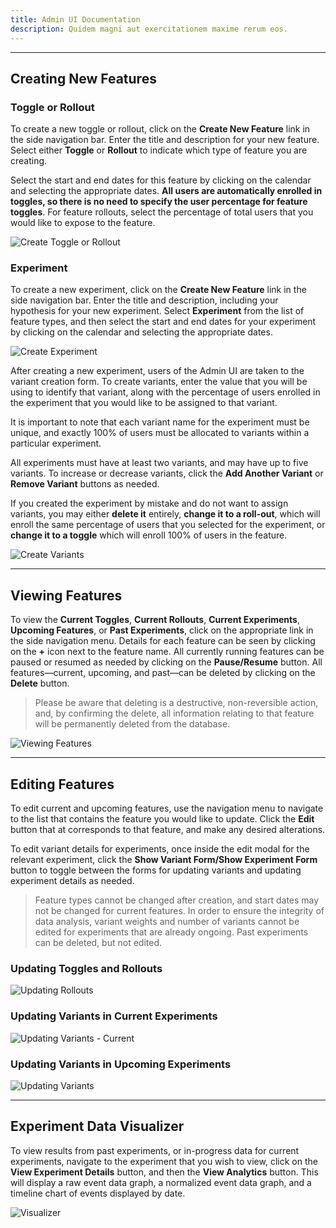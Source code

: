 ```yaml
---
title: Admin UI Documentation
description: Quidem magni aut exercitationem maxime rerum eos.
---
```


---

## Creating New Features

### Toggle or Rollout

To create a new toggle or rollout, click on the **Create New Feature** link in the side navigation bar. Enter the title and description for your new feature. Select either **Toggle** or **Rollout** to indicate which type of feature you are creating.

Select the start and end dates for this feature by clicking on the calendar and selecting the appropriate dates. **All users are automatically enrolled in toggles, so there is no need to specify the user percentage for feature toggles**. For feature rollouts, select the percentage of total users that you would like to expose to the feature.

![Create Toggle or Rollout](/images/CreateToggleOrRollout.gif)

### Experiment

To create a new experiment, click on the **Create New Feature** link in the side navigation bar. Enter the title and description, including your hypothesis for your new experiment. Select **Experiment** from the list of feature types, and then select the start and end dates for your experiment by clicking on the calendar and selecting the appropriate dates.

![Create Experiment](/images/CreateExperiment.gif)

After creating a new experiment, users of the Admin UI are taken to the variant creation form. To create variants, enter the value that you will be using to identify that variant, along with the percentage of users enrolled in the experiment that you would like to be assigned to that variant.

It is important to note that each variant name for the experiment must be unique, and exactly 100% of users must be allocated to variants within a particular experiment.

All experiments must have at least two variants, and may have up to five variants. To increase or decrease variants, click the **Add Another Variant** or **Remove Variant** buttons as needed.

If you created the experiment by mistake and do not want to assign variants, you may either **delete it** entirely, **change it to a roll-out**, which will enroll the same percentage of users that you selected for the experiment, or **change it to a toggle** which will enroll 100% of users in the feature.

![Create Variants](/images/CreateVariants.gif)

---

## Viewing Features

To view the **Current Toggles**, **Current Rollouts**, **Current Experiments**, **Upcoming Features**, or **Past Experiments**, click on the appropriate link in the side navigation menu. Details for each feature can be seen by clicking on the **+** icon next to the feature name. All currently running features can be paused or resumed as needed by clicking on the **Pause/Resume** button. All features—current, upcoming, and past—can be deleted by clicking on the **Delete** button.

> Please be aware that deleting is a destructive, non-reversible action, and, by confirming the delete, all information relating to that feature will be permanently deleted from the database.

![Viewing Features](/images/ListOverview.gif)

---

## Editing Features

To edit current and upcoming features, use the navigation menu to navigate to the list that contains the feature you would like to update. Click the **Edit** button that at corresponds to that feature, and make any desired alterations.

To edit variant details for experiments, once inside the edit modal for the relevant experiment, click the **Show Variant Form/Show Experiment Form** button to toggle between the forms for updating variants and updating experiment details as needed.

> Feature types cannot be changed after creation, and start dates may not be changed for current features. In order to ensure the integrity of data analysis, variant weights and number of variants cannot be edited for experiments that are already ongoing. Past experiments can be deleted, but not edited.

### Updating Toggles and Rollouts

![Updating Rollouts](/images/UpdateRollout.gif)

### Updating Variants in Current Experiments

![Updating Variants - Current](/images/UpdateVariantsCurrentExperiment.gif)

### Updating Variants in Upcoming Experiments

![Updating Variants](/images/UpdateVariantUpcomingExperiment.gif)

---

## Experiment Data Visualizer

To view results from past experiments, or in-progress data for current experiments, navigate to the experiment that you wish to view, click on the **View Experiment Details** button, and then the **View Analytics** button. This will display a raw event data graph, a normalized event data graph, and a timeline chart of events displayed by date.

![Visualizer](/images/Visualizer.gif)
